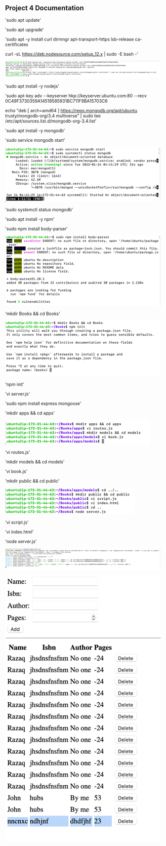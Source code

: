 ## Project 4 Documentation

'sudo apt update'

'sudo apt upgrade'

'sudo apt -y install curl dirmngr apt-transport-https lsb-release ca-certificates

curl -sL https://deb.nodesource.com/setup_12.x | sudo -E bash -'

![Add certificates](./sudo%20apt%20key.png)

'sudo apt install -y nodejs'

'sudo apt-key adv --keyserver hkp://keyserver.ubuntu.com:80 --recv 0C49F3730359A14518585931BC711F9BA15703C6

echo "deb [ arch=amd64 ] https://repo.mongodb.org/apt/ubuntu trusty/mongodb-org/3.4 multiverse" | sudo tee /etc/apt/sources.list.d/mongodb-org-3.4.list'

'sudo apt install -y mongodb'

'sudo service mongodb start'

![Start Mongodb](./mongodb%20start.png)

'sudo systemctl status mongodb'

'sudo apt install -y npm'

'sudo npm install body-parser'

![install body-parser](./install%20body-parser.png)

'mkdir Books && cd Books'

![mkdir books](./mkdir%20books.png)

'npm init'

'vi server.js'

'sudo npm install express mongoose'

'mkdir apps && cd apps'

![mkdir apps](./mkdir%20apps.png)

'vi routes.js'

'mkdir models && cd models'

'vi book.js'

'mkdir public && cd public'

![mkdir public](./mkdir%20publ.png)

'vi script.js'

'vi index.html'

'node server.js'

![node server](./final%20node%20server.png)

![table done](./webpage.png)

